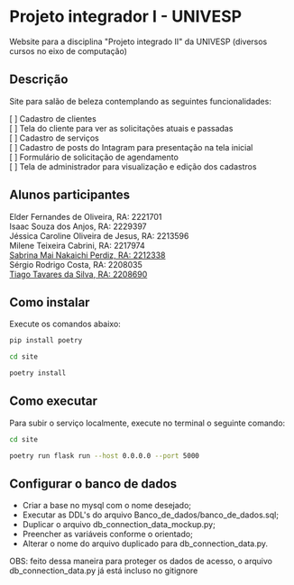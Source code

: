 # Projeto integrador I - UNIVESP
Website para a disciplina "Projeto integrado II" da UNIVESP (diversos cursos no eixo de computação)

## Descrição
Site para salão de beleza contemplando as seguintes funcionalidades:

[ ] Cadastro de clientes<br>
[ ] Tela do cliente para ver as solicitações atuais e passadas<br>
[ ] Cadastro de serviços<br>
[ ] Cadastro de posts do Intagram para presentação na tela inicial<br>
[ ] Formulário de solicitação de agendamento<br>
[ ] Tela de administrador para visualização e edição dos cadastros<br>

## Alunos participantes


Elder Fernandes de Oliveira, RA: 2221701<br>
Isaac Souza dos Anjos, RA: 2229397<br>
Jéssica Caroline Oliveira de Jesus, RA: 2213596<br>
Milene Teixeira Cabrini, RA: 2217974<br>
<a href="https://github.com/SabrinaPerdiz" target="_blank">Sabrina Mai Nakaichi Perdiz, RA: 2212338</a><br>
Sérgio Rodrigo Costa, RA: 2208035<br>
<a href="https://github.com/Tiagots23" target="_blank"> Tiago Tavares da Silva, RA: 2208690</a><br>

## Como instalar

Execute os comandos abaixo:

```sh
pip install poetry

cd site

poetry install
```

## Como executar

Para subir o serviço localmente, execute no terminal o seguinte comando:

```sh
cd site

poetry run flask run --host 0.0.0.0 --port 5000
```

## Configurar o banco de dados

- Criar a base no mysql com o nome desejado;
- Executar as DDL's do arquivo Banco_de_dados/banco_de_dados.sql;
- Duplicar o arquivo db_connection_data_mockup.py;
- Preencher as variáveis conforme o orientado;
- Alterar o nome do arquivo duplicado para db_connection_data.py.

OBS: feito dessa maneira para proteger os dados de acesso, o arquivo db_connection_data.py já está incluso no gitignore
